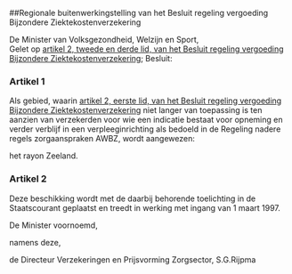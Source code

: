 <meta http-equiv='Content-Type' content='text/html; charset=utf-8' />

##Regionale buitenwerkingstelling van het Besluit regeling vergoeding Bijzondere Ziektekostenverzekering

De Minister van Volksgezondheid, Welzijn en Sport,  
Gelet op [artikel 2, tweede en derde lid, van het Besluit regeling vergoeding Bijzondere Ziektekostenverzekering](../../../../../../../../../../AMvB/besluit/regeling/vergoeding/bijzondere/ziektekostenverzekering/BWBR0002777/README.md);
Besluit:    

### Artikel  1  

Als gebied, waarin [artikel 2, eerste lid, van het Besluit regeling vergoeding Bijzondere Ziektekostenverzekering](../../../../../../../../../../AMvB/besluit/regeling/vergoeding/bijzondere/ziektekostenverzekering/BWBR0002777/README.md) niet langer van toepassing is ten aanzien van verzekerden voor wie een indicatie bestaat voor opneming en verder verblijf in een verpleeginrichting als bedoeld in de Regeling nadere regels zorgaanspraken AWBZ, wordt aangewezen: 

het rayon Zeeland.    

### Artikel  2  

Deze beschikking wordt met de daarbij behorende toelichting in de Staatscourant geplaatst en treedt in werking met ingang van 1 maart 1997.  

De 
Minister voornoemd, 

namens deze, 

de 
Directeur Verzekeringen en Prijsvorming Zorgsector, 
S.G.Rijpma    
